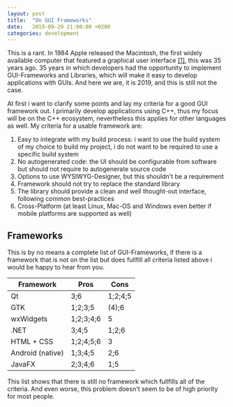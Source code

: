 ```yaml
---
layout: post
title:  "On GUI Frameworks"
date:   2019-09-29 21:00:00 +0200
categories: development
---
```

This is a rant. 
In 1984 Apple released the Macintosh, the first widely available computer that featured a graphical user interface [[1]](https://en.wikipedia.org/wiki/Graphical_user_interface#Popularization), this was 35 years ago. 
35 years in which developers had the opportunity to implement GUI-Frameworks and Libraries, which will make it easy to develop applications with GUIs.
And here we are, it is 2019, and this is still not the case.

At first i want to clarify some points and lay my criteria for a good GUI framework out. 
I primarily develop applications using C++, thus my focus will be on the C++ ecosystem, nevertheless this applies for other languages as well.
My criteria for a usable framework are:
 1. Easy to integrate with my build process: i want to use the build system of my choice to build my project, i do not want to be required to use a specific build system 
 2. No autogenerated code: the UI should be configurable from software but should not require to autogenerate source code
 3. Options to use WYSIWYG-Designer, but this shouldn't be a requirement
 4. Framework should not try to replace the standard library
 5. The library should provide a clean and well thought-out interface, following common best-practices
 6. Cross-Platform (at least Linux, Mac-OS and Windows even better if mobile platforms are supported as well)

## Frameworks

This is by no means a complete list of GUI-Frameworks, if there is a framework that is not on the list but does fullfill all criteria listed above i would be happy to hear from you.

| Framework | Pros | Cons |
| --- | --- | --- |
| Qt | 3;6 | 1;2;4;5 |
| GTK | 1;2;3;5 | (4);6 |
|wxWidgets | 1;2;3;4;6 | 5 |
| .NET | 3;4;5 | 1;2;6 |
| HTML + CSS | 1;2;4;5;6 | 3 |
| Android (native) | 1;3;4;5 | 2;6 |
| JavaFX | 2;3;4;6 | 1;5 |

This list shows that there is still no framework which fullfills all of the criteria. And even worse, this problem doesn't seem to be of high priority for most people.
